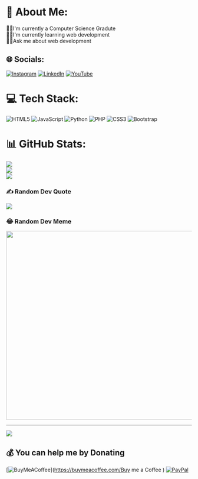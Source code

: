 # 💫 About Me:
👨‍🎓I'm currently a Computer Science Gradute<br>👨‍💻I'm currently learning web development<br>👨‍🏫Ask me about web development


## 🌐 Socials:
[![Instagram](https://img.shields.io/badge/Instagram-%23E4405F.svg?logo=Instagram&logoColor=white)](https://instagram.com/space_lightning_world) [![LinkedIn](https://img.shields.io/badge/LinkedIn-%230077B5.svg?logo=linkedin&logoColor=white)](https://linkedin.com/in/syed-ahmed-bhai) [![YouTube](https://img.shields.io/badge/YouTube-%23FF0000.svg?logo=YouTube&logoColor=white)](https://youtube.com/@spacelightningworld) 

# 💻 Tech Stack:
![HTML5](https://img.shields.io/badge/html5-%23E34F26.svg?style=for-the-badge&logo=html5&logoColor=white) ![JavaScript](https://img.shields.io/badge/javascript-%23323330.svg?style=for-the-badge&logo=javascript&logoColor=%23F7DF1E) ![Python](https://img.shields.io/badge/python-3670A0?style=for-the-badge&logo=python&logoColor=ffdd54) ![PHP](https://img.shields.io/badge/php-%23777BB4.svg?style=for-the-badge&logo=php&logoColor=white) ![CSS3](https://img.shields.io/badge/css3-%231572B6.svg?style=for-the-badge&logo=css3&logoColor=white) ![Bootstrap](https://img.shields.io/badge/bootstrap-%23563D7C.svg?style=for-the-badge&logo=bootstrap&logoColor=white)
# 📊 GitHub Stats:
![](https://github-readme-stats.vercel.app/api?username=syed-ahmed-808&theme=dark&hide_border=false&include_all_commits=true&count_private=true)<br/>
![](https://github-readme-streak-stats.herokuapp.com/?user=syed-ahmed-808&theme=dark&hide_border=false)<br/>
![](https://github-readme-stats.vercel.app/api/top-langs/?username=syed-ahmed-808&theme=dark&hide_border=false&include_all_commits=true&count_private=true&layout=compact)

### ✍️ Random Dev Quote
![](https://quotes-github-readme.vercel.app/api?type=horizontal&theme=radical)

### 😂 Random Dev Meme
<img src="https://random-memer.herokuapp.com/" width="512px"/>

---
[![](https://visitcount.itsvg.in/api?id=syed-ahmed-808&icon=0&color=0)](https://visitcount.itsvg.in)

  ## 💰 You can help me by Donating
  [![BuyMeACoffee](https://img.shields.io/badge/Buy%20Me%20a%20Coffee-ffdd00?style=for-the-badge&logo=buy-me-a-coffee&logoColor=black)](https://buymeacoffee.com/Buy me a Coffee ) [![PayPal](https://img.shields.io/badge/PayPal-00457C?style=for-the-badge&logo=paypal&logoColor=white)](https://paypal.me/@spacelightworld) 

  
<!-- Proudly created with GPRM ( https://gprm.itsvg.in ) -->
